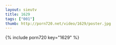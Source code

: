 ```yaml
--- 
layout: sieutv
title: 1629
tags: ["001"]
thumb: http://porn720.net/video/1629/poster.jpg
---
```

{% include porn720 key="1629" %} 
